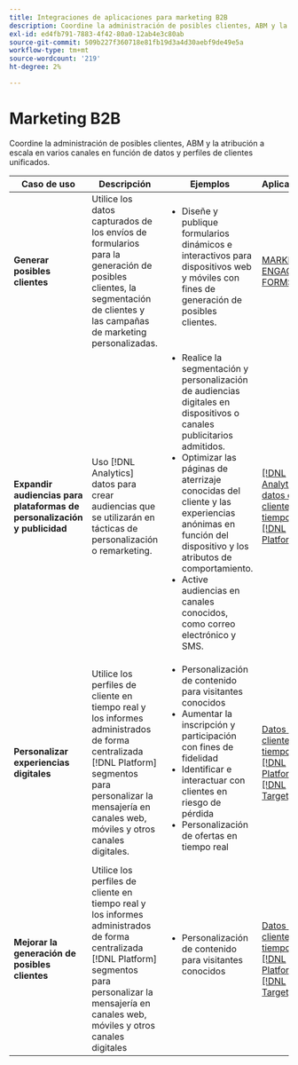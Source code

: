 ```yaml
---
title: Integraciones de aplicaciones para marketing B2B
description: Coordine la administración de posibles clientes, ABM y la atribución a escala en varios canales en función de datos y perfiles de clientes unificados.
exl-id: ed4fb791-7883-4f42-80a0-12ab4e3c80ab
source-git-commit: 509b227f360718e81fb19d3a4d30aebf9de49e5a
workflow-type: tm+mt
source-wordcount: '219'
ht-degree: 2%

---
```


# Marketing B2B

Coordine la administración de posibles clientes, ABM y la atribución a escala en varios canales en función de datos y perfiles de clientes unificados.


<table>

<thead>
    <tr>
      <th>Caso de uso</th>
      <th>Descripción</th>
      <th>Ejemplos</th>
      <th>Aplicaciones</th>
    </tr>
  </thead>

<tbody>
<tr>
  <td><strong>Generar posibles clientes</strong><br/></td>
  <td>Utilice los datos capturados de los envíos de formularios para la generación de posibles clientes, la segmentación de clientes y las campañas de marketing personalizadas.
  </td>
  <td>
    <ul style="margin-top: 0;">
      <li>Diseñe y publique formularios dinámicos e interactivos para dispositivos web y móviles con fines de generación de posibles clientes.</li>
    </ul>
  </td>
  <td><a href= "../integrations-between-applications/marketo/marketo-experience-manager.md"> MARKETO ENGAGE y FORMS</a></td>
</tr>


<tr>
  <td rowspan="1"><strong>Expandir audiencias para plataformas de personalización y publicidad</strong><br/></td> 
  <td>Uso [!DNL Analytics] datos para crear audiencias que se utilizarán en tácticas de personalización o remarketing.</td>
  <td>
    <ul style="margin-top: 0;">
      <li>Realice la segmentación y personalización de audiencias digitales en dispositivos o canales publicitarios admitidos.</li>
      <li>Optimizar las páginas de aterrizaje conocidas del cliente y las experiencias anónimas en función del dispositivo y los atributos de comportamiento.</li>
      <li>Active audiencias en canales conocidos, como correo electrónico y SMS.</li>
    </ul>    
  </td>
  <td><a href="../integrations-between-applications/analytics/analytics-rtcdp.md">[!DNL Analytics] y datos de clientes en tiempo real [!DNL Platform]</a></td>
</tr>

<tr>
  <td><strong>Personalizar experiencias digitales</strong><br/></td>
  <td> Utilice los perfiles de cliente en tiempo real y los informes administrados de forma centralizada [!DNL Platform] segmentos para personalizar la mensajería en canales web, móviles y otros canales digitales.
  </td>
  <td>
    <ul style="margin-top: 0;">
      <li>Personalización de contenido para visitantes conocidos</li>
      <li>Aumentar la inscripción y participación con fines de fidelidad</li>
      <li>Identificar e interactuar con clientes en riesgo de pérdida</li>
      <li>Personalización de ofertas en tiempo real</li>
    </ul>
  </td>
  <td><a href="../integrations-between-applications/rtcdp/rtcdp-target.md">Datos de clientes en tiempo real [!DNL Platform] y [!DNL Target]</a></td>
</tr>

<tr>
  <td><strong>Mejorar la generación de posibles clientes</strong><br/></td>
  <td>
    Utilice los perfiles de cliente en tiempo real y los informes administrados de forma centralizada [!DNL Platform] segmentos para personalizar la mensajería en canales web, móviles y otros canales digitales
  </td>
  <td>
    <ul style="margin-top: 0;">
      <li>Personalización de contenido para visitantes conocidos</li>
    </ul>
  </td>
  <td><a href="../integrations-between-applications/rtcdp/rtcdp-target.md">Datos de clientes en tiempo real [!DNL Platform] y [!DNL Target]</a></td>
</tr>
</tbody>
</table>
